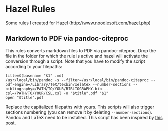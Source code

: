 # Hazel Rules
Some rules I created for Hazel (http://www.noodlesoft.com/hazel.php)

## Markdown to PDF via pandoc-citeproc
This rules converts markdown files to PDF via pandoc-citeproc. Drop the file in the folder for which the rule is active and hazel will activate the conversion through a script. Note that you have to modify the script according to your filepaths:
```script
title=$(basename "$1" .md)
/usr/local/bin/pandoc -s --filter=/usr/local/bin/pandoc-citeproc --pdf-engine=/Library/TeX/texbin/xelatex --number-sections --bibliography=/PATH/TO/YOUR/BIBLIOGRAPHY.bib --csl=/PATH/TO/YOUR/CSL.csl -o "$title".pdf "$1"
open "$title".pdf
```
Replace the capitalized filepaths with yours. This scripts will also trigger sections numbering (you can remove it by deleting `--number-sections`). Pandoc and LaTeX need to be installed.
This script has been inspired by [this post](https://raphaelkabo.com/blog/posts/markdown-to-word/).
